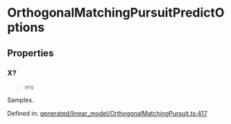 # OrthogonalMatchingPursuitPredictOptions

## Properties

### X?

> `any`

Samples.

Defined in:  [generated/linear\_model/OrthogonalMatchingPursuit.ts:417](https://github.com/transitive-bullshit/scikit-learn-ts/blob/92ab806/packages/sklearn/src/generated/linear_model/OrthogonalMatchingPursuit.ts#L417)
